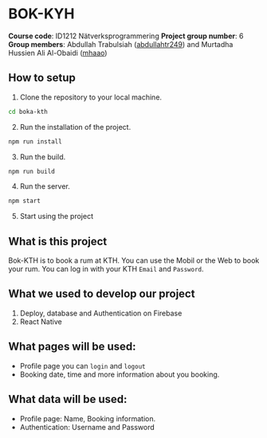 # BOK-KYH
**Course code**: ID1212 Nätverksprogrammering
**Project group number**: 6
**Group members**: Abdullah Trabulsiah ([abdullahtr249](https://github.com/abdullahtr249)) and Murtadha Hussien Ali Al-Obaidi ([mhaao](https://github.com/MurtadhaAlobaidi))
## How to setup
1. Clone the repository to your local machine.
```bash
cd boka-kth
```
2. Run the installation of the project.
```bash
npm run install
```
3. Run the build.
```bash
npm run build
```
4. Run the server.
```bash
npm start
```
5. Start using the project
## What is this project
Bok-KTH is to book a rum at KTH. You can use the Mobil or the Web to book your rum. You can log in with your KTH `Email` and `Password`.  

## What we used to develop our project
1. Deploy, database and Authentication on Firebase
2. React Native


## What pages will be used:
*   Profile page you can `login` and `logout`
*   Booking date, time and more information about you   booking.   

## What data will be used:
*   Profile page: Name, Booking information.
*   Authentication: Username and Password
